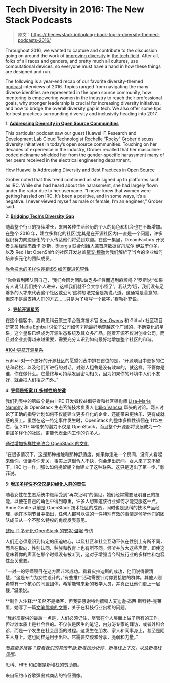 # Tech Diversity in 2016: The New Stack Podcasts

> 原文：<https://thenewstack.io/looking-back-top-5-diversity-themed-podcasts-2016/>

Throughout 2016, we wanted to capture and contribute to the discussion going on around the work of [improving diversity](http://www.newyorker.com/business/currency/why-cant-silicon-valley-solve-its-diversity-problem) in [the tech field](http://www.theverge.com/2015/8/20/9179853/tech-diversity-scorecard-apple-google-microsoft-facebook-intel-twitter-amazon). After all, folks of all races and genders, and pretty much all cultures, use computational devices, so everyone must have a hand in how these things are designed and run.

The following is a year-end recap of our favorite diversity-themed [podcast](http://www.thenewstack.io/podcasts) interviews of 2016\. Topics ranged from navigating the many diverse identities are represented in the open source community, how mentoring is empowering women in the industry to reach their professional goals, why stronger leadership is crucial for increasing diversity initiatives, and how to bridge the overall diversity gap in tech. We also offer some tips for best practices surrounding diversity and inclusivity heading into 2017.

1: **[Addressing Diversity in Open Source Communities](https://thenewstack.io/huawei-addressing-diversity-best-practices-open-source/)**

This particular podcast saw our guest Huawei IT Research and Development Lab Cloud Technologist [Rochelle “Rocky” Grober](https://www.linkedin.com/in/rochellegrober) discuss diversity initiatives in today’s open source communities. Touching on her decades of experience in the industry, Grober recalled that her masculine-coded nickname shielded her from the gender-specific harassment many of her peers received in the electrical engineering department.

[How Huawei is Addressing Diversity and Best Practices in Open Source](https://thenewstack.simplecast.com/episodes/how-huawei-is-addressing-diversity-and-best-practices-in-open-source)

Grober noted that this trend continued as she signed up to platforms such as IRC. While she had heard about the harassment, she had largely flown under the radar due to her username. “I never knew that women were getting hassled on IRC. It’s been a positive, and in some ways, it’s a negative. I never viewed myself as male or female, I’m an engineer,” Grober said.

2: **[Bridging Tech’s Diversity Gap](https://thenewstack.io/bridging-tech-diversity-gap/)**

随着整个行业的持续增长，来自各种生活经历的个人的角色和机会也在不断增加。在整个 2016 年，建立多样化的社区(尤其是在开源社区内)一直是一个问题，许多组织努力向边缘化的个人传达他们将受到欢迎。在这一集里，DreamFactory 开发者关系经理[杰西卡·罗斯](https://twitter.com/jesslynnrose)，Bitergia 联合创始人兼首席数据官[丹尼尔·伊兹奎尔多](https://twitter.com/dizquierdo)，以及 Red Hat OpenShift 的社区开发总监[黛安·穆勒](https://twitter.com/pythondj)为我们解析了当今的企业如何培养多元化的团队成员。

[弥合技术的多样性差距:BS 如何促进包容性](https://thenewstack.simplecast.com/episodes/bridging-techs-diversity-gap-how-less-bs-can-foster-inclusivity)

“你会看到团队问自己，‘我们会因为团队缺乏多样性而遇到麻烦吗？’罗斯说:“如果有人说‘让我们找个人进来，这样我们就不会大惊小怪了’，我认为‘哦，我们没有足够多的人才来代表这个社区或公司’这种想法完全是胡说八道。这通常是善意的，但这不是最支持人们的方式……只是为了填写一个数字，”穆勒补充说。

3. **[导航开源星系](https://thenewstack.io/navigating-open-source-galaxy/)**

在这个播客中，嘉宾思科云原生平台首席技术官 [Ken Owens](https://www.linkedin.com/in/kenowens12) 和 Github 社区项目研究员 [Nadia Eghbal](https://www.linkedin.com/in/nadiaeghbal) 讨论了公司如何才能最好地穿越这个广阔的、不断变化的星系，这个星系已经成为开源生态系统及其众多产品。随着开源不仅对创业公司，而且对企业变得越来越重要，需要充分认识到如何最好地增加整个社区的和谐。

[#104:导航开源星系](https://thenewstack.simplecast.com/episodes/104-navigating-the-open-source-galaxy)

Eghbal 对一个更好的开源社区的愿望列表中排在首位的是，“开源项目中更多的仁慈和轻松，以及他们所进行的对话。对别人粗鲁是没有效率的，就这样。不管你是谁，你在做什么。它最终与可持续发展密切相关，因为如果你的环境中人们不友好，就会把人们拒之门外。”

4: **[导师是拓宽 IT 多样性的关键](https://thenewstack.io/changing-culture-openstack-mentoring/)**

我们列表中的第四个是由 HPE 开发者权益倡导者和社区架构师 [Lisa-Marie Namphy](https://www.linkedin.com/in/lnamphy) 和 OpenStack 生态系统技术负责人 [Ildiko Vancsa](https://www.linkedin.com/in/ildiko-vancsa-a963499) 牵头的讨论。两人讨论了正确的指导计划如何不仅能建立更多样化的企业，还能带来更快乐、更有成就感的员工。虽然在这一特定事件发生时，OpenStack 的整体多样性徘徊在 11%左右，但 2017 年带来的潜力不仅是 OpenStack，而且整个开源都将发展成为一个更加多样化的社区，更能代表业内工作的许多人。

[通过增加多样性来改变 OpenStack 的文化](https://thenewstack.simplecast.com/episodes/changing-the-culture-of-openstack-through-increasing-diversity)

“在很多情况下，这是那种接触和那种舒适度。如果你走进一个房间，没有人看起来像你，谈话与你无关，事实上这很令人不快，你会走出房间。女人来了又不留下，IRC 也一样。那么如何挽留呢？你建立了这种联系。这只是迈出了第一步，”南菲说。

5: **[增加多样性不仅仅是边缘化人群的责任](https://thenewstack.io/developing-stronger-leadership-increase-diversity-openstack-community/)**

随着女性在生态系统中继续受到“再次证明”的偏见，她们经常需要证明自己的技能，以便在自己的角色中得到尊重，许多人想知道该行业如何才能克服这一点。Anne Gentle 以前是 OpenStack 技术社区的成员，同时也是思科的技术产品经理，她在本期节目中指出，任何人都可以做的一件特别有效的事情是倾听他们的团队成员从一个不那么特权的角度发表意见。

[鼓励 IT 多元化:OpenStack 的安妮·温婉](https://thenewstack.simplecast.com/episodes/encouraging-it-diversity-an-interview-with-openstacks-anne-gentle) 专访

人们还必须意识到特定的压迫轴心，以及社区和社会互动不仅在性别上有所不同，而且在取向、性别认同、种族和教育上也有所不同。倾听并放大这些声音，即使这意味着你的声音在那个时候没有被听到，这对于增强当今科技行业的多样性和包容性至关重要。

“一对一的导师项目在这方面非常成功。看看皮拉迪斯的成功，他们说得很清楚，“这是专门为女性设计的。”有些推广活动需要针对你要接触的群体。其他人则希望有一个核心的同盟团体，希望能带来新的教学人员，并真正让他们更上一层楼，”温柔说。

**制作人注释:**虽然不是播客，但我要感谢特约撰稿人麦迪逊·杰西·斯科特-克莱里，她写了一篇[文笔优美的文章](https://thenewstack.io/coming-out-in-tech/)，关于在科技行业出柜的问题。

“我必须提供的最后一点是，人们必须记住，尽管在个人层面上做了所有的工作，但过渡本质上是社会性的。不仅仅是医生的笔记，内分泌专家的拜访，或者外科会诊，而是一个发生在社会层面的过程。这发生在朋友、家人和同事身上，甚至是陌生人身上。这也同样适用于出柜。它需要交谈和分享，脆弱和力量。”

*想要更多播客？查看我们的其他节目:[新堆栈分析师](https://thenewstack.simplecast.com/)、[新堆栈上下文](https://thenewstack.simplecast.com/)，以及[新堆栈规模](https://thenewstack.simplecast.com/)。*

思科、HPE 和红帽是新堆栈的赞助商。

来自纽约市谷歌弹出式商店的特征图像。

<svg xmlns:xlink="http://www.w3.org/1999/xlink" viewBox="0 0 68 31" version="1.1"><title>Group</title> <desc>Created with Sketch.</desc></svg>
